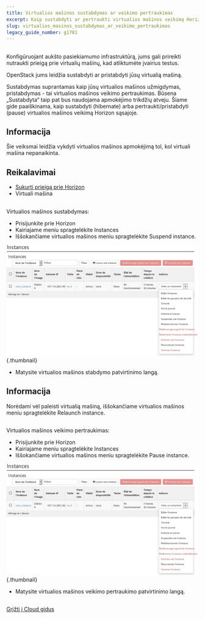 ```yaml
---
title: Virtualios mašinos sustabdymas ar veikimo pertraukimas
excerpt: Kaip sustabdyti ar pertraukti virtualios mašinos veikimą Horizon sistemoje?
slug: virtualios_masinos_sustabdymas_ar_veikimo_pertraukimas
legacy_guide_number: g1781
---
```



## 
Konfigūruojant aukšto pasiekiamumo infrastruktūrą, jums gali prireikti nutraukti prieigą prie virtualių mašinų, kad atliktumėte įvairius testus.

OpenStack jums leidžia sustabdyti ar pristabdyti jūsų virtualią mašiną.

Sustabdymas suprantamas kaip jūsų virtualios mašinos užmigdymas, pristabdymas - tai virtualios mašinos veikimo pertraukimas.
Būsena „Sustabdyta“ taip pat bus naudojama apmokėjimo trikdžių atveju.
Šiame gide paaiškinama, kaip sustabdyti (hibernate) arba pertraukti/pristabdyti (pause) virtualios mašinos veikimą Horizon sąsajoje.

## Informacija
Šie veiksmai leidžia vykdyti virtualios mašinos apmokėjimą tol, kol virtuali mašina nepanaikinta.


## Reikalavimai

- [Sukurti prieigą prie Horizon]({legacy}1773)
- Virtuali mašina




## 
Virtualios mašinos sustabdymas:


- Prisijunkite prie Horizon
- Kairiajame meniu spragtelėkite Instances
- Iššokančiame virtualios mašinos meniu spragtelėkite Suspend instance.



![](images/img_2656.jpg){.thumbnail}

- Matysite virtualios mašinos stabdymo patvirtinimo langą.



## Informacija
Norėdami vėl paleisti virtualią mašiną, iššokančiame virtualios mašinos meniu spragtelėkite Relaunch instance.


## 
Virtualios mašinos veikimo pertraukimas:


- Prisijunkite prie Horizon
- Kairiajame meniu spragtelėkite Instances
- Iššokančiame virtualios mašinos meniu spragtelėkite Pause instance.



![](images/img_2656.jpg){.thumbnail}

- Matysite virtualios mašinos veikimo pertraukimo patvirtinimo langą.




## 
[Grįžti į Cloud gidus]({legacy}1785)

